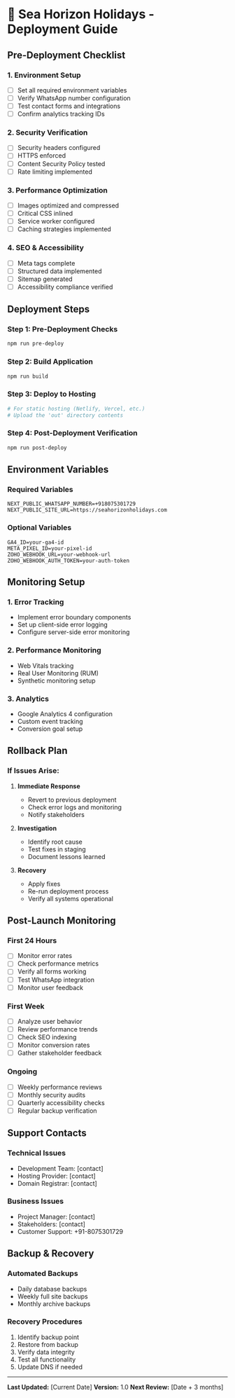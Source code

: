 # 🚀 Sea Horizon Holidays - Deployment Guide

## Pre-Deployment Checklist

### 1. Environment Setup
- [ ] Set all required environment variables
- [ ] Verify WhatsApp number configuration
- [ ] Test contact forms and integrations
- [ ] Confirm analytics tracking IDs

### 2. Security Verification
- [ ] Security headers configured
- [ ] HTTPS enforced
- [ ] Content Security Policy tested
- [ ] Rate limiting implemented

### 3. Performance Optimization
- [ ] Images optimized and compressed
- [ ] Critical CSS inlined
- [ ] Service worker configured
- [ ] Caching strategies implemented

### 4. SEO & Accessibility
- [ ] Meta tags complete
- [ ] Structured data implemented
- [ ] Sitemap generated
- [ ] Accessibility compliance verified

## Deployment Steps

### Step 1: Pre-Deployment Checks
```bash
npm run pre-deploy
```

### Step 2: Build Application
```bash
npm run build
```

### Step 3: Deploy to Hosting
```bash
# For static hosting (Netlify, Vercel, etc.)
# Upload the 'out' directory contents
```

### Step 4: Post-Deployment Verification
```bash
npm run post-deploy
```

## Environment Variables

### Required Variables
```env
NEXT_PUBLIC_WHATSAPP_NUMBER=+918075301729
NEXT_PUBLIC_SITE_URL=https://seahorizonholidays.com
```

### Optional Variables
```env
GA4_ID=your-ga4-id
META_PIXEL_ID=your-pixel-id
ZOHO_WEBHOOK_URL=your-webhook-url
ZOHO_WEBHOOK_AUTH_TOKEN=your-auth-token
```

## Monitoring Setup

### 1. Error Tracking
- Implement error boundary components
- Set up client-side error logging
- Configure server-side error monitoring

### 2. Performance Monitoring
- Web Vitals tracking
- Real User Monitoring (RUM)
- Synthetic monitoring setup

### 3. Analytics
- Google Analytics 4 configuration
- Custom event tracking
- Conversion goal setup

## Rollback Plan

### If Issues Arise:
1. **Immediate Response**
   - Revert to previous deployment
   - Check error logs and monitoring
   - Notify stakeholders

2. **Investigation**
   - Identify root cause
   - Test fixes in staging
   - Document lessons learned

3. **Recovery**
   - Apply fixes
   - Re-run deployment process
   - Verify all systems operational

## Post-Launch Monitoring

### First 24 Hours
- [ ] Monitor error rates
- [ ] Check performance metrics
- [ ] Verify all forms working
- [ ] Test WhatsApp integration
- [ ] Monitor user feedback

### First Week
- [ ] Analyze user behavior
- [ ] Review performance trends
- [ ] Check SEO indexing
- [ ] Monitor conversion rates
- [ ] Gather stakeholder feedback

### Ongoing
- [ ] Weekly performance reviews
- [ ] Monthly security audits
- [ ] Quarterly accessibility checks
- [ ] Regular backup verification

## Support Contacts

### Technical Issues
- Development Team: [contact]
- Hosting Provider: [contact]
- Domain Registrar: [contact]

### Business Issues
- Project Manager: [contact]
- Stakeholders: [contact]
- Customer Support: +91-8075301729

## Backup & Recovery

### Automated Backups
- Daily database backups
- Weekly full site backups
- Monthly archive backups

### Recovery Procedures
1. Identify backup point
2. Restore from backup
3. Verify data integrity
4. Test all functionality
5. Update DNS if needed

---

**Last Updated:** [Current Date]
**Version:** 1.0
**Next Review:** [Date + 3 months]